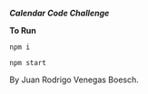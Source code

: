 ***Calendar Code Challenge***

__To Run__

```
npm i
```

```
npm start
```


By Juan Rodrigo Venegas Boesch.
